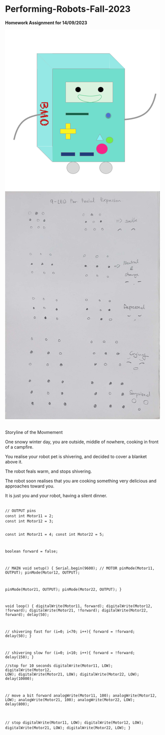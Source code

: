 # Performing-Robots-Fall-2023
**Homework Assignment for 14/09/2023**

<title>Sketch of the BMO robot</title>

![BMO image](https://github.com/akhatsuleimenov/Performing-Robots-Fall-2023/blob/main/journal/13-09/BMO.png?raw=true)
![Sketch image](https://github.com/akhatsuleimenov/Performing-Robots-Fall-2023/blob/main/journal/13-09/20230913_140833.jpg?raw=true)

<br>Storyline of the Movmement</br>
<p>One snowy winter day, you are outside, middle of nowhere, cooking in front of a campfire.</p>
<p>You realise your robot pet is shivering, and decided to cover a blanket above it.</p>
<p>The robot feals warm, and stops shivering.</p>
<p>The robot soon realises that you are cooking something very delicious and approaches toward you.</p>
<p>It is just you and your robot, having a silent dinner.</p>

<code>
// OUTPUT pins
const int Motor11 = 2;
const int Motor12 = 3;

const int Motor21 = 4;
const int Motor22 = 5;

boolean forward = false;

// MAIN
void setup() {
  Serial.begin(9600);
  // MOTOR
  pinMode(Motor11, OUTPUT);
  pinMode(Motor12, OUTPUT);

  pinMode(Motor21, OUTPUT);
  pinMode(Motor22, OUTPUT);
}

void loop() {
  digitalWrite(Motor11, forward);
  digitalWrite(Motor12, !forward);
  digitalWrite(Motor21, !forward);
  digitalWrite(Motor22, forward);
  delay(50);

  // shivering fast
  for (i=0; i<70; i++){
    forward = !forward;
    delay(50);
  }

  // shivering slow
  for (i=0; i<10; i++){
    forward = !forward;
    delay(150);
  }  
  //stop for 10 seconds
  digitalWrite(Motor11, LOW);
  digitalWrite(Motor12, LOW);
  digitalWrite(Motor21, LOW);
  digitalWrite(Motor22, LOW);
  delay(10000);

  // move a bit forward
  analogWrite(Motor11, 100);
  analogWrite(Motor12, LOW);
  analogWrite(Motor21, 100);
  analogWrite(Motor22, LOW);
  delay(800);

  // stop
  digitalWrite(Motor11, LOW);
  digitalWrite(Motor12, LOW);
  digitalWrite(Motor21, LOW);
  digitalWrite(Motor22, LOW);
}
</code>
